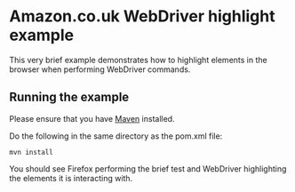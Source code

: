 # Amazon.co.uk WebDriver highlight example

This very brief example demonstrates how to highlight elements in the browser when performing WebDriver commands.

## Running the example

Please ensure that you have <a href="http://maven.apache.org/">Maven</a> installed.

Do the following in the same directory as the pom.xml file:

	mvn install

You should see Firefox performing the brief test and WebDriver highlighting the elements it is interacting with.